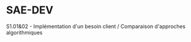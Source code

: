 # SAE-DEV
S1.01&amp;02 - Implémentation d'un besoin client / Comparaison d'approches algorithmiques
